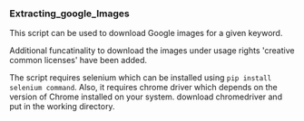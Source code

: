 ### Extracting_google_Images

This script can be used to download Google images for a given keyword.

Additional funcatinality to download the images under usage rights 'creative common licenses' have been added.

The script requires selenium which can be installed using ```pip install selenium command```. Also, it requires chrome driver which depends on the version of Chrome installed on your system. download chromedriver and put in the working directory.
